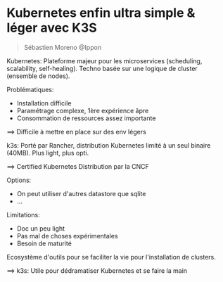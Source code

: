 # Kubernetes enfin ultra simple & léger avec K3S

> Sébastien Moreno @Ippon

Kubernetes: Plateforme majeur pour les microservices (scheduling, scalability, self-healing). Techno basée sur une logique de cluster (ensemble de nodes).

Problématiques:
- Installation difficile
- Paramétrage complexe, 1ère expérience âpre
- Consommation de ressources assez importante

==> Difficile à mettre en place sur des env légers

k3s: Porté par Rancher, distribution Kubernetes limité à un seul binaire (40MB). Plus light, plus opti.

==> Certified Kubernetes Distribution par la CNCF

Options:
- On peut utiliser d'autres datastore que sqlite
- ...

Limitations:
- Doc un peu light
- Pas mal de choses expérimentales
- Besoin de maturité

Ecosystème d'outils pour se faciliter la vie pour l'installation de clusters.

==> k3s: Utile pour dédramatiser Kubernetes et se faire la main
